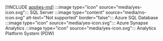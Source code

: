 [!INCLUDE [applies-md](applies-md.md)] :::image type="icon" source="media/yes-icon.svg"::: SQL Server :::image type="content" source="media/no-icon.svg" alt-text="Not supported" border="false"::: Azure SQL Database :::image type="icon" source="media/yes-icon.svg"::: Azure Synapse Analytics :::image type="icon" source="media/yes-icon.svg"::: Analytics Platform System (PDW)

